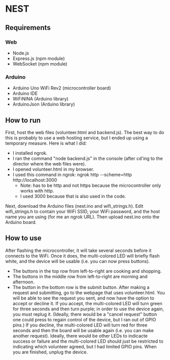 # NEST

## Requirements

### Web
* Node.js
* Express.js (npm module)
* WebSocket (npm module)

### Arduino
* Arduino Uno WiFi Rev2 (microcontroller board)
* Arduino IDE
* WiFiNINA (Arduino library)
* ArduinoJson (Arduino library)

## How to run

First, host the web files (volunteer.html and backend.js). The best way to do this is probably to use a web hosting service, but I ended up using a temporary measure. Here is what I did:
* I installed ngrok.
* I ran the command "node backend.js" in the console (after cd'ing to the director where the web files were).
* I opened volunteer.html in my browser.
* I used this command in ngrok: ngrok http --scheme=http http://localhost:3000
  * Note: has to be http and not https because the microcontroller only works with http.
  * I used 3000 because that is also used in the code.

Next, download the Arduino files (nest.ino and wifi_strings.h). Edit wifi_strings.h to contain your WiFi SSID, your WiFi password, and the host name you are using (for me an ngrok URL). Then upload nest.ino onto the Arduino board.

## How to use

After flashing the microcontroller, it will take several seconds before it connects to the WiFi. Once it does, the multi-colored LED will briefly flash white, and the device will be usable (i.e. you can now press buttons).
* The buttons in the top row from left-to-right are cooking and shopping.
* The buttons in the middle row from left-to-right are morning and afternoon.
* The button in the bottom row is the submit button.
After making a request and submitting, go to the webpage that uses volunteer.html. You will be able to see the request you sent, and now have the option to accept or decline it. If you accept, the multi-colored LED will turn green for three seconds and then turn purple; in order to use the device again, you must replug it. (Ideally, there would be a "cancel request" button one could press to regain control of the device, but I ran out of GPIO pins.) If you decline, the multi-colored LED will turn red for three seconds and then the board will be usable again (i.e. you can make another request). Ideally, there would be other LEDs to indicacte success or failure and the multi-colored LED should just be restricted to indicating which volunteer agreed, but I had limited GPIO pins.
When you are finished, unplug the device.
